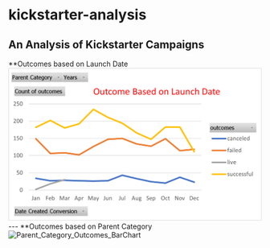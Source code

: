 # kickstarter-analysis
## An Analysis of Kickstarter Campaigns
  
  **Outcomes based on Launch Date
    ![OutComes_Based_On_Launch_Date_LineChart](OutComes_Based_On_Launch_Date_LineChart.png)
    ---
    **Outcomes based on Parent Category
      ![Parent_Category_Outcomes_BarChart]( kickstarter-analysis/Parent_Category_Outcomes_BarChart.png )
    
    
    
